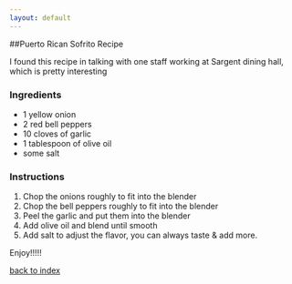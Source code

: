 ```yaml
---
layout: default
---
```


##Puerto Rican Sofrito Recipe

I found this recipe in talking with one staff working at Sargent dining hall, which is pretty interesting

### Ingredients

- 1 yellow onion
- 2 red bell peppers
- 10 cloves of garlic
- 1 tablespoon of olive oil
- some salt


### Instructions
1. Chop the onions roughly to fit into the blender
2. Chop the bell peppers roughly to fit into the blender 
3. Peel the garlic and put them into the blender
4. Add olive oil and blend until smooth
5. Add salt to adjust the flavor, you can always taste & add more.

Enjoy!!!!!

<!--
Keep this link to return to the index
-->
[back to index](../)